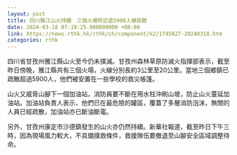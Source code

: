 ```yaml
---
layout: post
title: 四川雅江山火持續　三個火場附近逾5900人被疏散
date: 2024-03-18 07:18:25.000000000 +08:00
link: https://news.rthk.hk/rthk/ch/component/k2/1745027-20240318.htm
categories: rthk
---
```


四川省甘孜州雅江縣山火至今仍未撲滅。甘孜州森林草原防滅火指揮部表示，截至昨日傍晚，雅江縣共有三個火場，火線分別長約3公里至20公里。當地三個鄉鎮已疏散超過5900人，他們被安置在一些學校的救災帳篷。

山火又威脅山腳下一個加油站，消防員要不斷在用水柱沖刷山坡，防止山火蔓延加油站。加油站負責人表示，他們已在最危險的罐區，覆蓋了多層消防泡沫，無關的人員已經疏散，加油站亦已斷油斷電。

另外，甘孜州康定市沙德鎮發生的山火亦仍然持續。新華社報道，截至昨日下午三時，因為現場風力較大，不具備撲救條件，救援隊伍要撤退至山腳安全區域調整待命。

